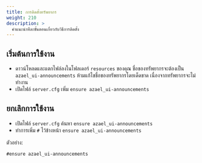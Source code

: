 ```yaml
---
title: การติดตั้งทรัพยากร
weight: 210
description: >
  คำแนะนำทีละขั้นตอนเกี่ยวกับวิธีการติดตั้ง
---
```


## เริ่มต้นการใช้งาน

- ดาวน์โหลดและแตกไฟล์ลงในโฟลเดอร์ `resources` ของคุณ ชื่อของทรัพยากรจะต้องเป็น `azael_ui-announcements` ห้ามแก้ไขชื่อของทรัพยากรโดยเด็ดขาด เนื่องจากทรัพยากรจะไม่ทำงาน
- เปิดไฟล์ `server.cfg` เพิ่ม `ensure azael_ui-announcements`

## ยกเลิกการใช้งาน

- เปิดไฟล์ `server.cfg` ค้นหา `ensure azael_ui-announcements`
- ทำการเพิ่ม `#` ไว้ข้างหน้า `ensure azael_ui-announcements`

ตัวอย่าง:
```
#ensure azael_ui-announcements
```
